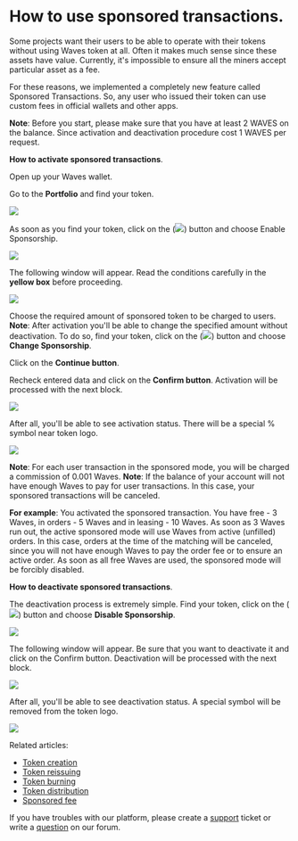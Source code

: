 # How to use sponsored transactions.

Some projects want their users to be able to operate with their tokens without using Waves token at all. Often it makes much sense since these assets have value. Currently, it's impossible to ensure all the miners accept particular asset as a fee.

For these reasons, we implemented a completely new feature called Sponsored Transactions. So, any user who issued their token can use custom fees in official wallets and other apps.

**Note**: Before you start, please make sure that you have at least 2 WAVES on the balance. Since activation and deactivation procedure cost 1 WAVES per request.

**How to activate sponsored transactions**.

Open up your Waves wallet.

Go to the **Portfolio** and find your token.

![](/_assets/sponsored_transaction_01.png)

As soon as you find your token, click on the (![](/_assets/sponsored_transaction_02.png)) button and choose Enable Sponsorship.

![](/_assets/sponsored_transaction_03.png)

The following window will appear. Read the conditions carefully in the **yellow box** before proceeding.

![](/_assets/sponsored_transaction_04.png)

Choose the required amount of sponsored token to be charged to users.
**Note**: After activation you'll be able to change the specified amount without deactivation. To do so, find your token, click on the (![](/_assets/sponsored_transaction_02.png)) button and choose **Change Sponsorship**.

Click on the **Continue button**.

Recheck entered data and click on the **Confirm button**. Activation will be processed with the next block.

![](/_assets/sponsored_transaction_05.png)

After all, you'll be able to see activation status. There will be a special % symbol near token logo.

![](/_assets/sponsored_transaction_06.png)

**Note**: For each user transaction in the sponsored mode, you will be charged a commission of 0.001 Waves.
**Note**: If the balance of your account will not have enough Waves to pay for user transactions. In this case, your sponsored transactions will be canceled.

**For example**: You activated the sponsored transaction. You have free - 3 Waves, in orders - 5 Waves and in leasing - 10 Waves. As soon as 3 Waves run out, the active sponsored mode will use Waves from active (unfilled) orders. In this case, orders at the time of the matching will be canceled, since you will not have enough Waves to pay the order fee or to ensure an active order. As soon as all free Waves are used, the sponsored mode will be forcibly disabled.​

**How to deactivate sponsored transactions**.

The deactivation process is extremely simple. Find your token, click on the (![](/_assets/sponsored_transaction_02.png)) button and choose **Disable Sponsorship**.

![](/_assets/sponsored_transaction_07.png)

The following window will appear.
Be sure that you want to deactivate it and click on the Confirm button.
Deactivation will be processed with the next block.

![](/_assets/sponsored_transaction_08.png)

After all, you'll be able to see deactivation status. A special symbol will be removed from the token logo.

![](/_assets/sponsored_transaction_09.png)

Related articles:

 * [Token creation](https://docs.wavesplatform.com/en/waves-client/assets-management/issue-an-asset.html)
 * [Token reissuing](https://docs.wavesplatform.com/en/waves-client/assets-management/reissue-an-asset.html)
 * [Token burning](https://docs.wavesplatform.com/en/waves-client/assets-management/burn-an-asset.html)
 * [Token distribution](https://docs.wavesplatform.com/en/waves-client/assets-management/mass-transfer.html)
 * [Sponsored fee](https://docs.wavesplatform.com/en/waves-client/assets-management/sponsored-fee.html)

If  you have troubles with our platform, please create a [support](https://support.wavesplatform.com/) ticket or write a [question](https://forum.wavesplatform.com/) on our forum.
